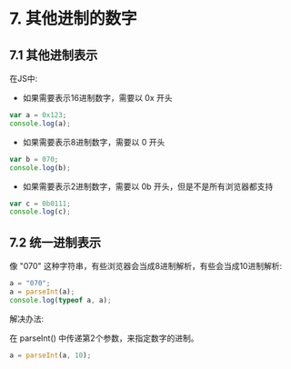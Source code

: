 # 7. 其他进制的数字


## 7.1 其他进制表示

在JS中:
* 如果需要表示16进制数字，需要以 0x 开头
  
```js
var a = 0x123;
console.log(a);
```
* 如果需要表示8进制数字，需要以 0 开头

```js
var b = 070;
console.log(b);
```

* 如果需要表示2进制数字，需要以 0b 开头，但是不是所有浏览器都支持

```js
var c = 0b0111;
console.log(c);
```


## 7.2 统一进制表示

像 "070" 这种字符串，有些浏览器会当成8进制解析，有些会当成10进制解析:

```js
a = "070";
a = parseInt(a);
console.log(typeof a, a);
```

解决办法:

在 parseInt() 中传递第2个参数，来指定数字的进制。

```js
a = parseInt(a, 10);
```